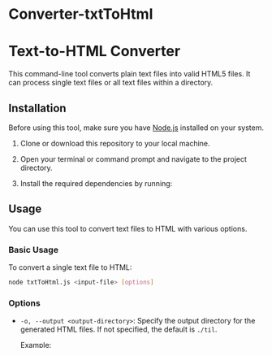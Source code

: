 # Converter-txtToHtml

# Text-to-HTML Converter

This command-line tool converts plain text files into valid HTML5 files. It can process single text files or all text files within a directory.

## Installation

Before using this tool, make sure you have [Node.js](https://nodejs.org/) installed on your system.

1. Clone or download this repository to your local machine.

2. Open your terminal or command prompt and navigate to the project directory.

3. Install the required dependencies by running:

## Usage

You can use this tool to convert text files to HTML with various options.

### Basic Usage

To convert a single text file to HTML:

```bash
node txtToHtml.js <input-file> [options]
```

### Options

- `-o, --output <output-directory>`: Specify the output directory for the generated HTML files. If not specified, the default is `./til`.

  Example:

```bash
node txtToHtml.js ./example.txt -o ./output_folder
```

- `-c`, `--config`: specify the file path to a TOML-based config file

### Additional Features

#### Title Parsing

- If your input file contains a title, it should be the first line followed by two blank lines. The title will be used as the `<title>` and as an `<h1>` element in the HTML file.

#### Default Behavior

- By default, the tool creates an output directory named `til` (short for "text-to-HTML") in the current directory to store the generated HTML files. Existing content in the `til` directory is removed before generating new output.

## Examples

Here are some usage examples:

Convert a single text file and specify an output directory

```bash
node txtToHtml.js ./example.txt -o ./custom_output
```

Convert a directory of text files

```bash
node txtToHtml.js ./text_files -o ./output
```

Convert a text file with a specified stylesheet URL

```bash
node txtToHtml.js ./example.txt -s https://example.com/styles.css
```

Convert a text file or Markdown language from any language to CAD English

```bash
node txtToHtml.js inputfile.txt -l fr til
```

## License

This project is licensed under the MIT License - see the [LICENSE](LICENSE) file for details.
